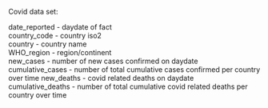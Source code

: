 Covid data set:  
  
date_reported - daydate of fact   	
country_code - country iso2	 
country - country name   	
WHO_region - region/continent   	
new_cases - number of new cases confirmed on daydate 	
cumulative_cases - number of total cumulative cases confirmed per country over time	
new_deaths - covid related deaths on daydate   	
cumulative_deaths - number of total cumulative covid related deaths per country over time  